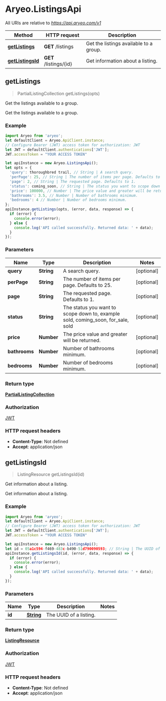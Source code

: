 # Aryeo.ListingsApi

All URIs are relative to *https://api.aryeo.com/v1*

Method | HTTP request | Description
------------- | ------------- | -------------
[**getListings**](ListingsApi.md#getListings) | **GET** /listings | Get the listings available to a group.
[**getListingsId**](ListingsApi.md#getListingsId) | **GET** /listings/{id} | Get information about a listing.



## getListings

> PartialListingCollection getListings(opts)

Get the listings available to a group.

Get the listings available to a group.

### Example

```javascript
import Aryeo from 'aryeo';
let defaultClient = Aryeo.ApiClient.instance;
// Configure Bearer (JWT) access token for authorization: JWT
let JWT = defaultClient.authentications['JWT'];
JWT.accessToken = "YOUR ACCESS TOKEN"

let apiInstance = new Aryeo.ListingsApi();
let opts = {
  'query': thoroughbred trail, // String | A search query.
  'perPage': 25, // String | The number of items per page. Defaults to 25.
  'page': 2, // String | The requested page. Defaults to 1.
  'status': coming_soon, // String | The status you want to scope down to, example sold,  coming_soon,  for_sale, sold
  'price': 100000, // Number | The price value and greater will be returned.
  'bathrooms': 3.5, // Number | Number of bathrooms minimum.
  'bedrooms': 4 // Number | Number of bedrooms minimum.
};
apiInstance.getListings(opts, (error, data, response) => {
  if (error) {
    console.error(error);
  } else {
    console.log('API called successfully. Returned data: ' + data);
  }
});
```

### Parameters


Name | Type | Description  | Notes
------------- | ------------- | ------------- | -------------
 **query** | **String**| A search query. | [optional] 
 **perPage** | **String**| The number of items per page. Defaults to 25. | [optional] 
 **page** | **String**| The requested page. Defaults to 1. | [optional] 
 **status** | **String**| The status you want to scope down to, example sold,  coming_soon,  for_sale, sold | [optional] 
 **price** | **Number**| The price value and greater will be returned. | [optional] 
 **bathrooms** | **Number**| Number of bathrooms minimum. | [optional] 
 **bedrooms** | **Number**| Number of bedrooms minimum. | [optional] 

### Return type

[**PartialListingCollection**](PartialListingCollection.md)

### Authorization

[JWT](../README.md#JWT)

### HTTP request headers

- **Content-Type**: Not defined
- **Accept**: application/json


## getListingsId

> ListingResource getListingsId(id)

Get information about a listing.

Get information about a listing.

### Example

```javascript
import Aryeo from 'aryeo';
let defaultClient = Aryeo.ApiClient.instance;
// Configure Bearer (JWT) access token for authorization: JWT
let JWT = defaultClient.authentications['JWT'];
JWT.accessToken = "YOUR ACCESS TOKEN"

let apiInstance = new Aryeo.ListingsApi();
let id = 05a1c594-f469-483c-b490-51d790090593; // String | The UUID of a listing.
apiInstance.getListingsId(id, (error, data, response) => {
  if (error) {
    console.error(error);
  } else {
    console.log('API called successfully. Returned data: ' + data);
  }
});
```

### Parameters


Name | Type | Description  | Notes
------------- | ------------- | ------------- | -------------
 **id** | [**String**](.md)| The UUID of a listing. | 

### Return type

[**ListingResource**](ListingResource.md)

### Authorization

[JWT](../README.md#JWT)

### HTTP request headers

- **Content-Type**: Not defined
- **Accept**: application/json

